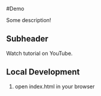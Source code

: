 #Demo

Some description!


## Subheader

Watch tutorial on YouTube.

## Local Development

1. open index.html in your browser